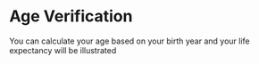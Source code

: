 # Age Verification
 You can calculate your age based on your birth year and your life expectancy will be illustrated
